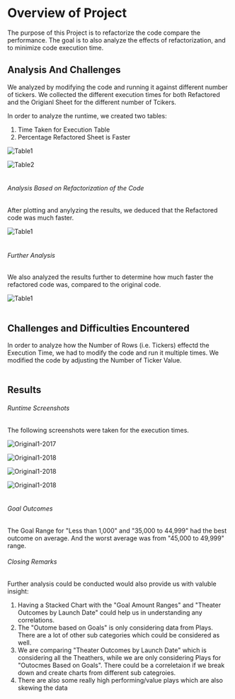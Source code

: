 # Overview of Project #
The purpose of this Project is to refactorize the code compare the performance. The goal is to also analyze the effects of refactorization, and to minimize code execution time. 


## Analysis And Challenges ##
We analyzed by modifying the code and running it against different number of tickers. We collected the different execution times for both Refactored and the Origianl Sheet for the different number of Tcikers.

In order to analyze the runtime, we created two tables:
1. Time Taken for Execution Table
2. Percentage Refactored Sheet is Faster

![Table1](/Resources/Table-ExecutionTimeTaken.png)

![Table2](/Resources/Table-PercentageRefactoredFaster.png)
<br><br>

###### Analysis Based on Refactorization of the Code ######
After plotting and anylyzing the results, we deduced that the Refactored code was much faster. 

![Table1](/Resources/Chart-RuntimeComparison.png)
<br><br>


###### Further Analysis ######
We also analyzed the results further to determine how much faster the refactored code was, compared to the original code.

![Table1](/Resources/Chart-RefactoredSheetPerformance.png)
<br><br>

## Challenges and Difficulties Encountered ##
In order to analyze how the Number of Rows (i.e. Tickers) effectd the Execution Time, we had to modify the code and run it multiple times. We modified the code by adjusting the Number of Ticker Value. 
<br><br>

## Results ##
###### Runtime Screenshots ######
The following screenshots were taken for the execution times. 

![Original1-2017](/Resources/Original-2017.png)

![Original1-2018](/Resources/Original-2018.png)

![Original1-2018](/Resources/Refactored-2017.png)

![Original1-2018](/Resources/Refactored-2018.png)
<br><br>

###### Goal Outcomes ######
The Goal Range for "Less than 1,000" and "35,000 to 44,999" had the best outcome on average. And the worst average was from "45,000 to 49,999" range.

###### Closing Remarks ######
Further analysis could be conducted would also provide us with valuble insight:
1. Having a Stacked Chart with the "Goal Amount Ranges" and "Theater Outcomes by Launch Date" could help us in understanding any correlations. 
2. The "Outome based on Goals" is only considering data from Plays. There are a lot of other sub categories which could be considered as well. 
3. We are comparing "Theater Outcomes by Launch Date" which is considering all the Theathers, while we are only considering Plays for "Outocmes Based on Goals". There could be a correletaion if we break down and create charts from different sub categroies.
4. There are also some really high performing/value plays which are also skewing the data


